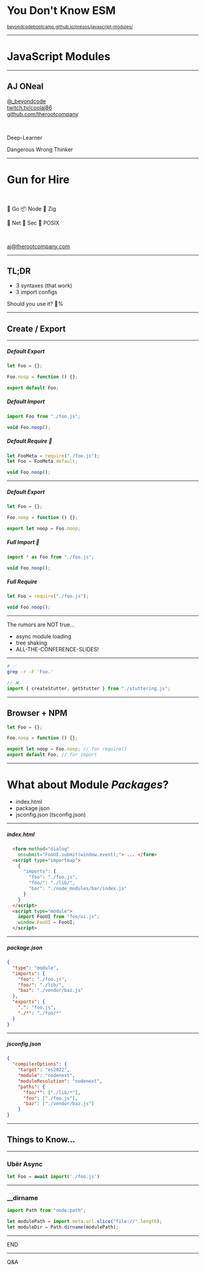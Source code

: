# You Don't Know ESM

<small><a href="https://beyondcodebootcamp.github.io/presos/javascript-modules/">beyondcodebootcamp.github.io/presos/javascript-modules/</a></small>

---

# JavaScript Modules

---

## AJ ONeal

[@\_beyondcode](https://twitter.com/@_beyondcode) <br>
[twitch.tv/coolaj86](https://twitch.tv/coolaj86) <br>
[github.com/therootcompany](https://github.com/therootcompany/)

<br>

Deep-Learner

Dangerous Wrong Thinker

---

# Gun for Hire

<br>

🐹 Go 📦 Node 🦎 Zig

🛜 Net 🔐 Sec 🐧 POSIX

<br>

<aj@therootcompany.com>

---

## TL;DR

- 3 syntaxes (that work)
- 3 import configs

Should you use it? 💯%

---

## Create / Export

---

##### Default Export

```js
let Foo = {};

Foo.noop = function () {};

export default Foo;
```

##### Default Import

```js
import Foo from "./foo.js";

void Foo.noop();
```

##### Default Require 🥴

```js
let FooMeta = require("./foo.js");
let Foo = FooMeta.default;

void Foo.noop();
```
---

##### Default Export

```js
let Foo = {};

Foo.noop = function () {};

export let noop = Foo.noop;
```

##### Full Import 🤕

```js
import * as Foo from "./foo.js";

void Foo.noop();
```

##### Full Require

```js
let Foo = require("./foo.js");

void Foo.noop();
```

---

The rumors are NOT true...

- async module loading
- tree shaking
- ALL-THE-CONFERENCE-SLIDES!

---

```sh
# ✅
grep -r -F 'Foo.'
```

```js
// ❌
import { createStutter, getStutter } from "./stuttering.js";
```

---

## Browser + NPM

```js
let Foo = {};

Foo.noop = function () {};

export let noop = Foo.noop; // for require()
export default Foo; // for import
```

---

# What about Module _Packages_?

- index.html
- package.json
- jsconfig.json (tsconfig.json)

---

##### index.html

```html
  <form method="dialog"
    onsubmit="FooUI.submit(window.event);"> ... </form>
  <script type="importmap">
    {
      "imports": {
        "foo": "./foo.js",
        "foo/": "./lib/",
        "bar": "./node_modules/bar/index.js"
      }
    }
  </script>
  <script type="module">
    import FooUI from "foo/ui.js";
    window.FooUI = FooUI;
  </script>
```

---

##### package.json

```json
{
  "type": "module",
  "imports": {
    "foo": "./foo.js",
    "foo/": "./lib/",
    "baz": "./vendor/baz.js"
  },
  "exports": {
    ".": "foo.js",
    "./*": "./foo/*"
  }
}
```

---

##### jsconfig.json

```json
{
  "compilerOptions": {
    "target": "es2022",
    "module": "nodenext",
    "moduleResolution": "nodenext",
    "paths": {
      "foo/*": ["./lib/*"],
      "foo": ["./foo.js"],
      "baz": ["./vendor/baz.js"]
    }
}
```

---

## Things to Know...

---

### Ubër Async

```js
let Foo = await import('./foo.js')
```

---

### __dirname

```js
import Path from "node:path";

let modulePath = import.meta.url.slice("file://".length);
let moduleDir = Path.dirname(modulePath);
```

---

END

---

Q&A
